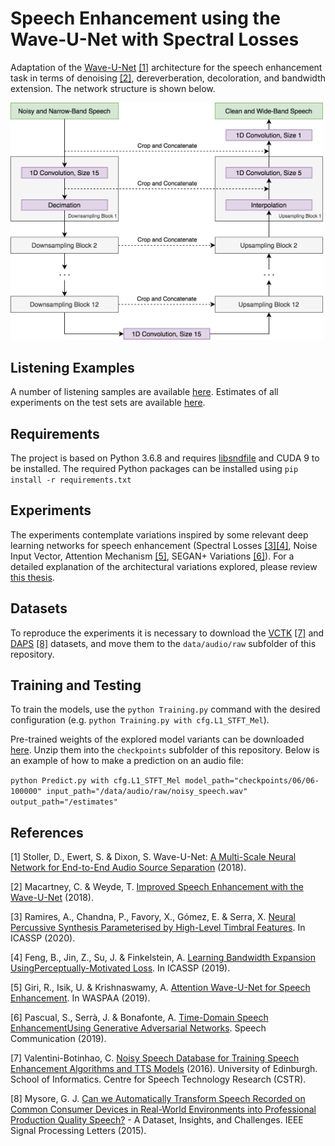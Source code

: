 # Speech Enhancement using the Wave-U-Net with Spectral Losses
Adaptation of the [Wave-U-Net](https://github.com/f90/Wave-U-Net) [[1]](#1) architecture for the speech enhancement task in terms of denoising [[2]](#2), dereverberation, decoloration, and bandwidth extension. The network structure is shown below.

<img src="./Wave-U-Net - Denoising + BWE.png" width="500">

## Listening Examples
A number of listening samples are available [here](https://jdavibedoya.github.io/SE_Wave-U-Net/). Estimates of all experiments on the test sets are available [here](www.embolia).

## Requirements
The project is based on Python 3.6.8 and requires [libsndfile](http://mega-nerd.com/libsndfile/) and CUDA 9 to be installed. The required Python packages can be installed using ``pip install -r requirements.txt``

## Experiments 
The experiments contemplate variations inspired by some relevant deep learning networks for speech enhancement (Spectral Losses [[3]](#3)[[4]](#4), Noise Input Vector, Attention Mechanism [[5]](#5), SEGAN+ Variations [[6]](#6)). For a detailed explanation of the architectural variations explored, please review [this thesis](www.embolia.com).

## Datasets
To reproduce the experiments it is necessary to download the [VCTK](http://datashare.is.ed.ac.uk/handle/10283/1942) [[7]](#7) and [DAPS](https://archive.org/details/daps_dataset) [[8]](#8) datasets, and move them to the `data/audio/raw` subfolder of this repository.

## Training and Testing
To train the models, use the ``python Training.py`` command with the desired configuration (e.g. ``python Training.py with cfg.L1_STFT_Mel``). 

Pre-trained weights of the explored model variants can be downloaded [here](www.embolia.com). Unzip them into the `checkpoints` subfolder of this repository. Below is an example of how to make a prediction on an audio file: 

``python Predict.py with cfg.L1_STFT_Mel model_path="checkpoints/06/06-100000" input_path="/data/audio/raw/noisy_speech.wav" output_path="/estimates"``

## References 
<a name="1"></a> [1] Stoller, D., Ewert, S. & Dixon, S. Wave-U-Net: [A Multi-Scale Neural Network for End-to-End Audio Source Separation](https://arxiv.org/abs/1806.03185) (2018).

<a name="2"></a> [2] Macartney, C. & Weyde, T. [Improved Speech Enhancement with the Wave-U-Net](https://arxiv.org/abs/1811.11307) (2018).

<a name="3"></a> [3] Ramires, A., Chandna, P., Favory, X., Gómez, E. & Serra, X. [Neural Percussive Synthesis Parameterised by High-Level Timbral Features](https://ieeexplore.ieee.org/abstract/document/9053128). In ICASSP (2020).

<a name="4"></a> [4] Feng, B., Jin, Z., Su, J. & Finkelstein, A. [Learning Bandwidth Expansion UsingPerceptually-Motivated Loss](https://ieeexplore.ieee.org/abstract/document/8682367). In ICASSP (2019).

<a name="5"></a> [5] Giri, R., Isik, U. & Krishnaswamy, A. [Attention Wave-U-Net for Speech Enhancement](https://ieeexplore.ieee.org/abstract/document/8937186). In WASPAA (2019).

<a name="6"></a> [6] Pascual, S., Serrà, J. & Bonafonte, A. [Time-Domain Speech EnhancementUsing Generative Adversarial Networks](https://www.sciencedirect.com/science/article/abs/pii/S0167639319301359). Speech Communication (2019).

<a name="7"></a> [7] Valentini-Botinhao, C. [Noisy Speech Database for Training Speech Enhancement Algorithms and TTS Models](https://www.research.ed.ac.uk/portal/en/publications/speech-enhancement-for-a-noiserobust-texttospeech-synthesis-system-using-deep-recurrent-neural-networks(08deb6fd-79c0-490f-ae46-f37034b6bfb4).html) (2016). University of Edinburgh. School of Informatics. Centre for Speech Technology Research (CSTR).

<a name="8"></a> [8] Mysore, G. J. [Can we Automatically Transform Speech Recorded on Common Consumer Devices in Real-World Environments into Professional Production Quality Speech?](https://ieeexplore.ieee.org/abstract/document/6981922) - A Dataset, Insights, and Challenges. IEEE Signal Processing Letters (2015).
